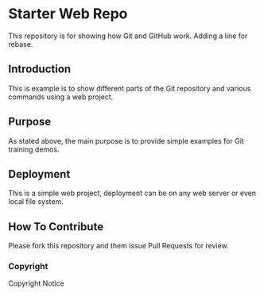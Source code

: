 # Starter Web Repo

This repository is for showing how Git and GitHub work. Adding a line for rebase.

## Introduction

This is example is to show different parts of the Git repository and various commands using a web project.

## Purpose

As stated above, the main purpose is to provide simple examples for Git training demos.

## Deployment

This is a simple web project, deployment can be on any web server or even local file system.

## How To Contribute

Please fork this repository and them issue Pull Requests for review.

### Copyright
Copyright Notice